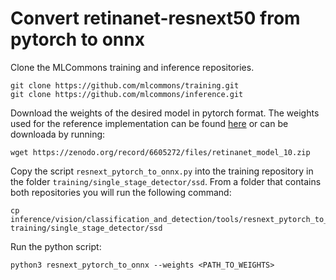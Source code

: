 # Convert retinanet-resnext50 from pytorch to onnx
Clone the MLCommons training and inference repositories.
```
git clone https://github.com/mlcommons/training.git
git clone https://github.com/mlcommons/inference.git
```
Download the weights of the desired model in pytorch format. The weights used for the reference implementation can be found [here](https://zenodo.org/record/6605272) or can be downloada by running:
```
wget https://zenodo.org/record/6605272/files/retinanet_model_10.zip
```
Copy the script `resnext_pytorch_to_onnx.py` into the training repository in the folder `training/single_stage_detector/ssd`. From a folder that contains both repositories you will run the following command:
```
cp inference/vision/classification_and_detection/tools/resnext_pytorch_to_onnx.py training/single_stage_detector/ssd
```
Run the python script:
```
python3 resnext_pytorch_to_onnx --weights <PATH_TO_WEIGHTS>
```
